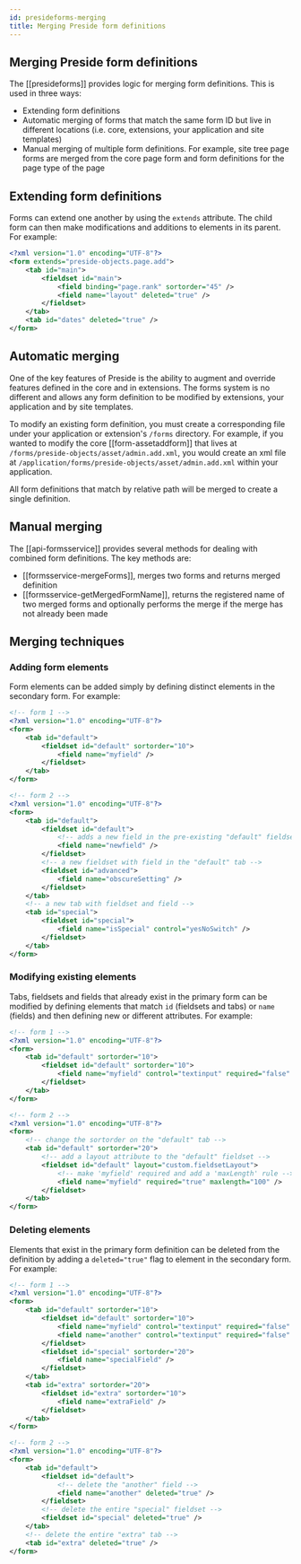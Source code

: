 ```yaml
---
id: presideforms-merging
title: Merging Preside form definitions
---
```


## Merging Preside form definitions

The [[presideforms]] provides logic for merging form definitions. This is used in three ways:

* Extending form definitions
* Automatic merging of forms that match the same form ID but live in different locations (i.e. core, extensions, your application and site templates)
* Manual merging of multiple form definitions. For example, site tree page forms are merged from the core page form and form definitions for the page type of the page

## Extending form definitions

Forms can extend one another by using the `extends` attribute. The child form can then make modifications and additions to elements in its parent. For example:

```xml
<?xml version="1.0" encoding="UTF-8"?>
<form extends="preside-objects.page.add">
	<tab id="main">
		<fieldset id="main">
			<field binding="page.rank" sortorder="45" />
			<field name="layout" deleted="true" />
		</fieldset>
	</tab>
	<tab id="dates" deleted="true" />
</form>
```

## Automatic merging

One of the key features of Preside is the ability to augment and override features defined in the core and in extensions. The forms system is no different and allows any form definition to be modified by extensions, your application and by site templates.

To modify an existing form definition, you must create a corresponding file under your application or extension's `/forms` directory. For example, if you wanted to modify the core [[form-assetaddform]] that lives at `/forms/preside-objects/asset/admin.add.xml`, you would create an xml file at `/application/forms/preside-objects/asset/admin.add.xml` within your application.

All form definitions that match by relative path will be merged to create a single definition.

## Manual merging

The [[api-formsservice]] provides several methods for dealing with combined form definitions. The key methods are:

* [[formsservice-mergeForms]], merges two forms and returns merged definition
* [[formsservice-getMergedFormName]], returns the registered name of two merged forms and optionally performs the merge if the merge has not already been made

## Merging techniques

### Adding form elements

Form elements can be added simply by defining distinct elements in the secondary form. For example:

```xml
<!-- form 1 -->
<?xml version="1.0" encoding="UTF-8"?>
<form>
	<tab id="default">
		<fieldset id="default" sortorder="10">
			<field name="myfield" />
		</fieldset>
	</tab>
</form>
```

```xml
<!-- form 2 -->
<?xml version="1.0" encoding="UTF-8"?>
<form>
	<tab id="default">
		<fieldset id="default">
			<!-- adds a new field in the pre-existing "default" fieldset and "default" tab -->
			<field name="newfield" />
		</fieldset>
		<!-- a new fieldset with field in the "default" tab -->
		<fieldset id="advanced">
			<field name="obscureSetting" />
		</fieldset>
	</tab>
	<!-- a new tab with fieldset and field -->
	<tab id="special">
		<fieldset id="special">
			<field name="isSpecial" control="yesNoSwitch" />
		</fieldset>
	</tab>
</form>
```

### Modifying existing elements

Tabs, fieldsets and fields that already exist in the primary form can be modified by defining elements that match `id` (fieldsets and tabs) or `name` (fields) and then defining new or different attributes. For example:

```xml
<!-- form 1 -->
<?xml version="1.0" encoding="UTF-8"?>
<form>
	<tab id="default" sortorder="10">
		<fieldset id="default" sortorder="10">
			<field name="myfield" control="textinput" required="false" />
		</fieldset>
	</tab>
</form>
```

```xml
<!-- form 2 -->
<?xml version="1.0" encoding="UTF-8"?>
<form>
	<!-- change the sortorder on the "default" tab -->
	<tab id="default" sortorder="20">
		<!-- add a layout attribute to the "default" fieldset -->
		<fieldset id="default" layout="custom.fieldsetLayout">
			<!-- make 'myfield' required and add a 'maxLength' rule -->
			<field name="myfield" required="true" maxlength="100" />
		</fieldset>
	</tab>
</form>
```

### Deleting elements

Elements that exist in the primary form definition can be deleted from the definition by adding a `deleted="true"` flag to element in the secondary form. For example:


```xml
<!-- form 1 -->
<?xml version="1.0" encoding="UTF-8"?>
<form>
	<tab id="default" sortorder="10">
		<fieldset id="default" sortorder="10">
			<field name="myfield" control="textinput" required="false" />
			<field name="another" control="textinput" required="false" />
		</fieldset>
		<fieldset id="special" sortorder="20">
			<field name="specialField" />
		</fieldset>
	</tab>
	<tab id="extra" sortorder="20">
		<fieldset id="extra" sortorder="10">
			<field name="extraField" />
		</fieldset>
	</tab>
</form>
```

```xml
<!-- form 2 -->
<?xml version="1.0" encoding="UTF-8"?>
<form>
	<tab id="default">
		<fieldset id="default">
			<!-- delete the "another" field -->
			<field name="another" deleted="true" />
		</fieldset>
		<!-- delete the entire "special" fieldset -->
		<fieldset id="special" deleted="true" />
	</tab>
	<!-- delete the entire "extra" tab -->
	<tab id="extra" deleted="true" />
</form>
```